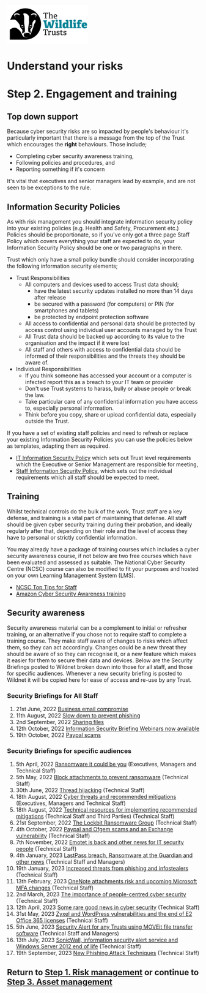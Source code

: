 <img src="/Levels/twt-logo.png" height="100">

# Understand your risks
# Step 2. Engagement and training

## Top down support
Because cyber security risks are so impacted by people's behaviour it's particularly important that there is a message from the top of the Trust which encourages the **right**  behaviours.  Those include;
- Completing cyber security awareness training, 
- Following policies and procedures, and 
- Reporting something if it's concern

It's vital that executives and senior managers lead by example, and are not seen to be exceptions to the rule.

## Information Security Policies
As with risk management you should integrate information security policy into your existing policies (e.g. Health and Safety, Procurement etc.)  Policies should be proportionate, so if you've only got a three page Staff Policy which covers everything your staff are expected to do, your Information Security Policy should be one or two paragraphs in there.  

Trust which only have a small policy bundle should consider incorporating the following information security elements;
- Trust Responsibilities
  - All computers and devices used to access Trust data should;
    - have the latest security updates installed no more than 14 days after release
    - be secured with a password (for computers) or PIN (for smartphones and tablets)
    - be protected by endpoint protection software
  - All access to confidential and personal data should be protected by access control using individual user accounts managed by the Trust
  - All Trust data should be backed up according to its value to the organisation and the impact if it were lost
  - All staff and others with access to confidential data should be informed of their responsibilities and the threats they should be aware of.
- Individual Responsibilities
  - If you think someone has accessed your account or a computer is infected report this as a breach to your IT team or provider
  - Don't use Trust systems to harass, bully or abuse people or break the law.
  - Take particular care of any confidential information you have access to, especially personal information.
  - Think before you copy, share or upload confidential data, especially outside the Trust.

If you have a set of existing staff policies and need to refresh or replace your existing Information Security Policies you can use the policies below as templates, adapting them as required.  
- [IT Information Security Policy](./it-information-security-policy.md) which sets out Trust level requirements which the Executive or Senior Management are responsible for meeting,
- [Staff Information Security Policy](./staff-information-security-policy.md), which sets out the individual requirements which all staff should be expected to meet.

## Training
Whilst technical controls do the bulk of the work, Trust staff are a key defense, and training is a vital part of maintaining that defense.
All staff should be given cyber security training during their probation, and ideally regularly after that, depending on their role and the level of access they have to personal or strictly confidential information.

You may already have a package of training courses which includes a cyber security awareness course, if not below are two free courses which have been evaluated and assessed as suitable.  The National Cyber Security Centre (NCSC) course can also be modified to fit your purposes and hosted on your own Learning Management System (LMS).

- [NCSC Top Tips for Staff](https://www.ncsc.gov.uk/training/top-tips-for-staff-scorm-v2/scormcontent/index.html#/)
- [Amazon Cyber Security Awareness training](https://learnsecurity.amazon.com/en/index.html)

## Security awareness
Security awareness material can be a complement to initial or refresher training, or an alternative if you chose not to require staff to complete a training course.  They make staff aware of changes to risks which affect them, so they can act accordingly.  Changes could be a new threat they should be aware of so they can recognise it, or a new feature which makes it easier for them to secure their data and devices.  Below are the Security Briefings posted to Wildnet broken down into those for all staff, and those for specific audiences. Whenever a new security briefing is posted to Wildnet it will be copied here for ease of access and re-use by any Trust.

### Security Briefings for All Staff
1. 21st June, 2022 [Business email compromise](./awareness/business-email-compromise.md)
2. 11th August, 2022 [Slow down to prevent phishing](./awareness/slow-down-to-prevent-phishing.md)
3. 2nd September, 2022 [Sharing files](./awareness/sharing-files.md)
4. 12th October, 2022 [Information Security Briefing Webinars now available](./awareness/information-security-briefing-webinars-now-available.md)
5. 19th October, 2022 [Paypal scams](./awareness/paypal-scams.md)

### Security Briefings for specific audiences
1. 5th April, 2022 [Ransomware it could be you](./awareness/ransomware-it-could-be-you.md) (Executives, Managers and Technical Staff)
2. 5th May, 2022 [Block attachments to prevent ransomware](./awareness/block-attachments-to-prevent-ransomware-infection.md) (Technical Staff)
3. 30th June, 2022 [Thread hijacking](./awareness/thread-hijacking.md) (Technical Staff)
4. 18th August, 2022 [Cyber threats and recommended mitigations](./awareness/cyber-threats-and-recommended-mitigations.md) (Executives, Managers and Technical Staff) 
5. 18th August, 2022 [Technical resources for implementing recommended mitigations](./awareness/technical-resources-for-implementing-recommended-mitigations.md) (Technical Staff and Third Parties) (Technical Staff)
6. 21st September, 2022 [The Lockbit Ransomware Group](./awareness/the-lockbit-ransomware-group.md) (Technical Staff)
7. 4th October, 2022 [Paypal and Ofgem scams and an Exchange vulnerability](./awareness/paypal-and-ofgem-scams-and-an-exchange-vulnerability.md) (Technical Staff)
8. 7th November, 2022 [Emotet is back and other news for IT security people](./awareness/emotet-is-back-and-other-news-for-it-security-people.md) (Technical Staff)
9. 4th January, 2023 [LastPass breach, Ransomware at the Guardian and other news](./awareness/lastpass-breach-ransomware-at-the-guardian-and-other-news.md) (Technical Staff and Managers)
10. 19th January, 2023 [Increased threats from phishing and infostealers](./awareness/increased-threats-from-phishing-and-infostealers.md) (Technical Staff)
11. 13th February, 2023 [OneNote attachments risk and upcoming Microsoft MFA changes](./awareness/onenote-attachments-risk-and-upcoming-microsoft-mfa-changes.md) (Technical Staff)
12. 2nd March, 2023 [The importance of people-centred cyber security](./awareness/the-importance-of-people-centred-cyber-security.md) (Technical Staff)
13. 12th April, 2023 [Some rare good news in cyber security](./awareness/some-rare-good-news-in-cyber-security.md) (Technical Staff)
14. 31st May, 2023 [Zyxel and WordPress vulnerabilities and the end of E2 Office 365 licenses](./awareness/zyxel-and-wordpress-vulnerabilities-and-the-end-of-e2-office-365-licenses.md) (Technical Staff)
15. 5th June, 2023 [Security Alert for any Trusts using MOVEit file transfer software](./awareness/security-alert-for-any-trusts-using-moveit-file-transfer-software.md) (Technical Staff and Managers)
16. 13th July, 2023 [SonicWall, information security alert service and Windows Server 2012 end of life](./awareness/sonicwall-information-security-alert-service-and-windows-server-2012-end-of-life.md) (Technical Staff)
17. 19th September, 2023 [New Phishing Attack Techniques](./awareness/new-phishing-attack-techniques.md) (Technical Staff)

## Return to [Step 1. Risk management](./Step-01-Risk-Management.md) or continue to [Step 3. Asset management](./Step-03-Asset-Management.md)